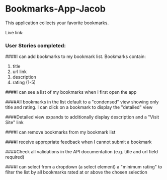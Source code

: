 # Bookmarks-App-Jacob

This application collects your favorite bookmarks.

Live link:  

### User Stories completed:

####I can add bookmarks to my bookmark list. Bookmarks contain:

1.  title
2.  url link
3.  description
4.  rating (1-5)

####I can see a list of my bookmarks when I first open the app

####All bookmarks in the list default to a "condensed" view showing only title and rating.  I can click on a bookmark to display the "detailed" view

####Detailed view expands to additionally display description and a "Visit Site" link

####I can remove bookmarks from my bookmark list

####I receive appropriate feedback when I cannot submit a bookmark

####Check all validations in the API documentation (e.g. title and url field required)

####I can select from a dropdown (a select element) a "minimum rating" to filter the list by all bookmarks rated at or above the chosen selection
